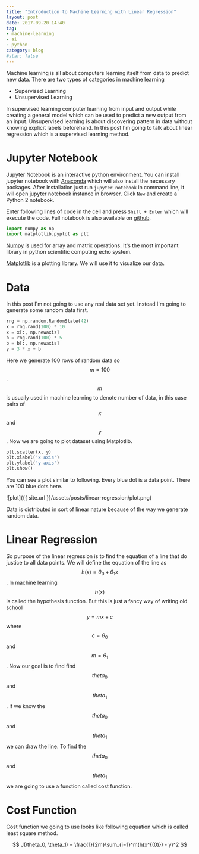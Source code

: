```yaml
---
title: "Introduction to Machine Learning with Linear Regression"
layout: post
date: 2017-09-20 14:40
tag:
- machine-learning
- ai
- python
category: blog
#star: false
---
```


Machine learning is all about computers learning itself from data to predict new data. There are two types of categories in machine learning

* Supervised Learning
* Unsupervised Learning

In supervised learning computer learning from input and output while creating a general model which can be used to predict a new output from an input. Unsupervised learning is about discovering pattern in data without knowing explicit labels beforehand. In this post I'm going to talk about linear regression which is a supervised learning method.

# Jupyter Notebook

Jupyter Notebook is an interactive python environment. You can install jupyter notebook with [Anaconda](https://www.anaconda.com/download) which will also install the necessary packages. After installation just run `jupyter notebook` in command line, it will open jupyter notebook instance in browser. Click `New` and create a Python 2 notebook. 

Enter following lines of code in the cell and press `Shift + Enter` which will execute the code. Full notebook is also available on [github](https://github.com).

```python
import numpy as np
import matplotlib.pyplot as plt
```

[Numpy](http://www.numpy.org/) is used for array and matrix operations. It's the most important library in python scientific computing echo system.

[Matplotlib](https://matplotlib.org/) is a plotting library. We will use it to visualize our data.

# Data

In this post I'm not going to use any real data set yet. Instead I'm going to generate some random data first.

```python
rng = np.random.RandomState(42)
x = rng.rand(100) * 10
x = x[:, np.newaxis]
b = rng.rand(100) * 5
b = b[:, np.newaxis]
y = 3 * x + b
```

Here we generate 100 rows of random data so $$m = 100$$. $$m$$ is usually used in machine learning to denote number of data, in this case pairs of $$x$$ and $$y$$. Now we are going to plot dataset using Matplotlib.

```python
plt.scatter(x, y)
plt.xlabel('x axis')
plt.ylabel('y axis')
plt.show()
```

You can see a plot similar to following. Every blue dot is a data point. There are 100 blue dots here.

![plot]({{ site.url }}/assets/posts/linear-regression/plot.png)

Data is distributed in sort of linear nature because of the way we generate random data. 

# Linear Regression

So purpose of the linear regression is to find the equation of a line that do justice to all data points. We will define the equation of the line as $$h(x) = \theta_0 + \theta_1x$$. In machine learning $$h(x)$$ is called the hypothesis function. But this is just a fancy way of writing old school $$y = mx + c$$ where $$c = \theta_0$$ and $$m = \theta_1$$. Now our goal is to find find $$theta_0$$ and $$theta_1$$. If we know the $$theta_0$$ and $$theta_1$$ we can draw the line. To find the $$theta_0$$ and $$theta_1$$ we are going to use a function called cost function.

# Cost Function

Cost function we going to use looks like following equation which is called least square method. 

$$
J(\theta_0, \theta_1) = \frac{1}{2m}\sum_{i=1}^m(h(x^{(0)}) - y)^2
$$ 







